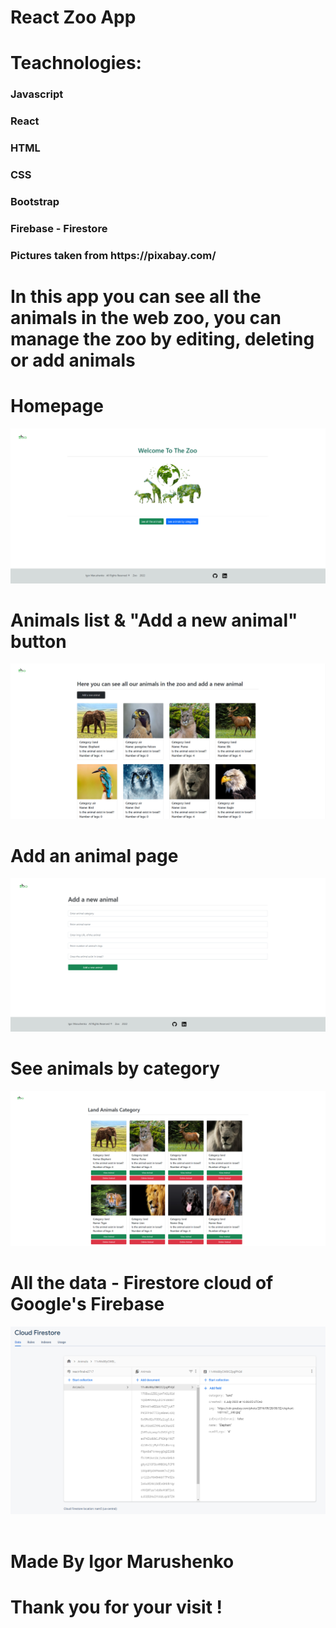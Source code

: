 <h1>React Zoo App</h1>

<h1>Teachnologies:</h1>
<h3>Javascript</h3>
<h3>React</h3>
<h3>HTML</h3>
<h3>CSS</h3>
<h3>Bootstrap</h3>
<h3>Firebase - Firestore</h3>
<h3>Pictures taken from https://pixabay.com/</h3>



<h1>In this app you can see all the animals in the web zoo, you can manage the zoo by editing, deleting or add animals</h1>

<h1>Homepage</h1>
<img src='./public/screenshots/homepage.PNG' />

<h1>Animals list & "Add a new animal" button</h1>
<img src='./public/screenshots/animals 1.PNG' />

<h1>Add an animal page</h1>
<img src='./public/screenshots/add.PNG' />

<h1>See animals by category</h1>
<img src='./public/screenshots/land.PNG' />

<h1>All the data - Firestore cloud of Google's Firebase</h1>
<img src='./public/screenshots/firestore.PNG' />

<br>
<br>
<h1>Made By Igor Marushenko</h1>
<h1>Thank you for your visit !</h1>